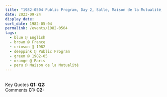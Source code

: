 ```yaml
---
title: "1982-0504 Public Program, Day 2, Salle, Maison de la Mutualité, 24 Rue Saint-Victor, 5th Arrondissement, Paris, France"
date: 2023-09-24
display_date: 
sort_date: 1982-05-04
permalink: /events/1982-0504
tags:
  - blue @ English
  - brown @ France
  - crimson @ 1982
  - deeppink @ Public Program
  - green @ 1982-05
  - orange @ Paris
  - peru @ Maison de la Mutualité
---
```


<br>

<wave-list>
  <list-title color="DarkSeaGreen" width="55">Key Quotes</list-title>
  <list-item color="BlanchedAlmond" width="280"><b>Q1:</b> <i></i></list-item>
  <list-item color="Lavender" width="280"><b>Q2:</b> <i></i></list-item>
</wave-list>

<br>

<wave-list>
  <list-title color="DarkSeaGreen" width="55">Comments</list-title>
  <list-item color="BlanchedAlmond" width="280"><b>C1:</b> <i></i></list-item>
  <list-item color="Lavender" width="280"><b>C2:</b> <i></i></list-item>
</wave-list>